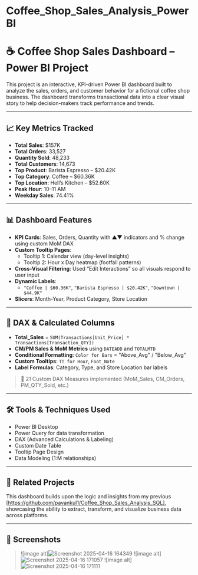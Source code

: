 # Coffee_Shop_Sales_Analysis_PowerBI

# ☕ Coffee Shop Sales Dashboard – Power BI Project

This project is an interactive, KPI-driven Power BI dashboard built to analyze the sales, orders, and customer behavior for a fictional coffee shop business. The dashboard transforms transactional data into a clear visual story to help decision-makers track performance and trends.

---

## 📈 Key Metrics Tracked

- **Total Sales**: $157K  
- **Total Orders**: 33,527  
- **Quantity Sold**: 48,233  
- **Total Customers**: 14,673  
- **Top Product**: Barista Espresso – $20.42K  
- **Top Category**: Coffee – $60.36K  
- **Top Location**: Hell’s Kitchen – $52.60K  
- **Peak Hour**: 10–11 AM  
- **Weekday Sales**: 74.41%

---

## 📊 Dashboard Features

- **KPI Cards**: Sales, Orders, Quantity with ▲▼ indicators and % change using custom MoM DAX
- **Custom Tooltip Pages**:
  - Tooltip 1: Calendar view (day-level insights)
  - Tooltip 2: Hour x Day heatmap (footfall patterns)
- **Cross-Visual Filtering**: Used “Edit Interactions” so all visuals respond to user input
- **Dynamic Labels**:
  - `"Coffee | $60.36K"`, `"Barista Espresso | $20.42K"`, `"Downtown | $44.9K"`
- **Slicers**: Month-Year, Product Category, Store Location

---

## 🧮 DAX & Calculated Columns

- **Total_Sales** = `SUM(Transactions[Unit_Price] * Transactions[Transaction_QTY])`
- **CM/PM Sales & MoM Metrics** using `DATEADD` and `TOTALMTD`
- **Conditional Formatting**: `Color for Bars` = "Above_Avg" / "Below_Avg"
- **Custom Tooltips**: `TT for Hour`, `Foot_Note`
- **Label Formulas**: Category, Type, and Store Location bar labels

> 🧠 21 Custom DAX Measures implemented (MoM_Sales, CM_Orders, PM_QTY_Sold, etc.)

---

## 🛠 Tools & Techniques Used

- Power BI Desktop  
- Power Query for data transformation  
- DAX (Advanced Calculations & Labeling)  
- Custom Date Table  
- Tooltip Page Design  
- Data Modeling (1:M relationships)

---

## 🔗 Related Projects

This dashboard builds upon the logic and insights from my previous [https://github.com/pavankul1/Coffee_Shop_Sales_Analysis_SQL], showcasing the ability to extract, transform, and visualize business data across platforms.

---

## 📌 Screenshots

> ![image alt]![Screenshot 2025-04-16 164349](https://github.com/user-attachments/assets/878e87aa-f8e0-44e4-8295-f28c869c5b2e)
> ![image alt]![Screenshot 2025-04-16 171057](https://github.com/user-attachments/assets/5d034136-20a1-486e-baba-3664503d05e9)
> ![image alt]![Screenshot 2025-04-16 171111](https://github.com/user-attachments/assets/c277265b-6389-4a16-8bca-7ba28c4b1459)





